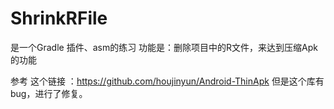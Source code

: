 # ShrinkRFile
是一个Gradle 插件、asm的练习
功能是：删除项目中的R文件，来达到压缩Apk的功能

参考 这个链接 ：https://github.com/houjinyun/Android-ThinApk
但是这个库有bug，进行了修复。
